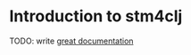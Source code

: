 # Introduction to stm4clj

TODO: write [great documentation](http://jacobian.org/writing/what-to-write/)
